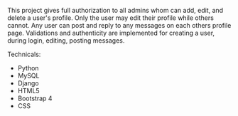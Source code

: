 This project gives full authorization to all admins whom can add, edit, and delete a user's profile. Only the user may edit their profile while others cannot. Any user can post and reply to any messages on each others profile page. Validations and authenticity are implemented for creating a user, during login, editing, posting messages.

Technicals:
- Python
- MySQL
- Django
- HTML5
- Bootstrap 4
- CSS
